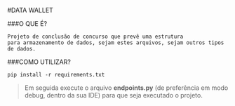 #DATA WALLET

###O QUE É?

~~~~
Projeto de conclusão de concurso que prevê uma estrutura
para armazenamento de dados, sejam estes arquivos, sejam outros tipos de dados.
~~~~
###COMO UTILIZAR?

~~~
pip install -r requirements.txt
~~~
> Em seguida execute o arquivo **endpoints.py** (de preferência em modo debug, dentro da sua IDE)
>para que seja executado o projeto.

